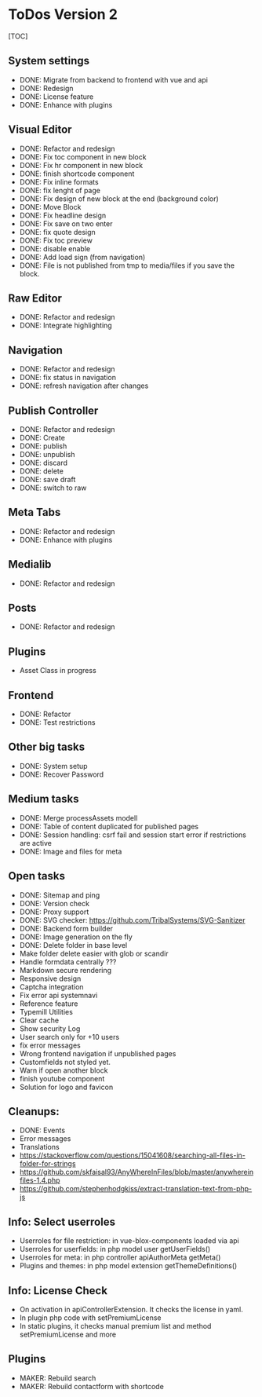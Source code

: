 # ToDos Version 2

[TOC]

## System settings

* DONE: Migrate from backend to frontend with vue and api
* DONE: Redesign
* DONE: License feature
* DONE: Enhance with plugins

## Visual Editor

* DONE: Refactor and redesign
* DONE: Fix toc component in new block
* DONE: Fix hr component in new block
* DONE: finish shortcode component
* DONE: Fix inline formats
* DONE: fix lenght of page
* DONE: Fix design of new block at the end (background color)
* DONE: Move Block
* DONE: Fix headline design
* DONE: Fix save on two enter
* DONE:  fix quote design
* DONE: Fix toc preview
* DONE: disable enable 
* DONE: Add load sign (from navigation)
* DONE: File is not published from tmp to media/files if you save the block.

## Raw Editor

* DONE: Refactor and redesign
* DONE: Integrate highlighting

## Navigation

* DONE: Refactor and redesign
* DONE: fix status in navigation
* DONE: refresh navigation after changes

## Publish Controller

* DONE: Refactor and redesign
* DONE: Create 
* DONE: publish
* DONE: unpublish
* DONE: discard
* DONE: delete
* DONE: save draft
* DONE: switch to raw

## Meta Tabs

* DONE: Refactor and redesign
* DONE: Enhance with plugins

## Medialib

* DONE: Refactor and redesign

## Posts

* DONE: Refactor and redesign

## Plugins

* Asset Class in progress

## Frontend

* DONE: Refactor
* DONE: Test restrictions

## Other big tasks

* DONE: System setup
* DONE: Recover Password

## Medium tasks

* DONE: Merge processAssets modell
* DONE: Table of content duplicated for published pages
* DONE: Session handling: csrf fail and session start error if restrictions are active
* DONE: Image and files for meta

## Open tasks

* DONE: Sitemap and ping
* DONE: Version check
* DONE: Proxy support
* DONE: SVG checker: https://github.com/TribalSystems/SVG-Sanitizer
* DONE: Backend form builder
* DONE: Image generation on the fly
* DONE: Delete folder in base level
* Make folder delete easier with glob or scandir
* Handle formdata centrally ???
* Markdown secure rendering
* Responsive design
* Captcha integration
* Fix error api systemnavi
* Reference feature
* Typemill Utilities
* Clear cache
* Show security Log
* User search only for +10 users
* fix error messages
* Wrong frontend navigation if unpublished pages
* Customfields not styled yet.
* Warn if open another block
* finish youtube component
* Solution for logo and favicon

## Cleanups:

* DONE: Events
* Error messages
* Translations
* https://stackoverflow.com/questions/15041608/searching-all-files-in-folder-for-strings
* https://github.com/skfaisal93/AnyWhereInFiles/blob/master/anywhereinfiles-1.4.php
* https://github.com/stephenhodgkiss/extract-translation-text-from-php-js

## Info: Select userroles

* Userroles for file restriction: in vue-blox-components loaded via api
* Userroles for userfields: in php model user getUserFields()
* Userroles for meta: in php controller apiAuthorMeta getMeta()
* Plugins and themes: in php model extension getThemeDefinitions()

## Info: License Check

* On activation in apiControllerExtension. It checks the license in yaml.
* In plugin php code with setPremiumLicense
* In static plugins, it checks manual premium list and method setPremiumLicense and more 

## Plugins

* MAKER: Rebuild search
* MAKER: Rebuild contactform with shortcode

